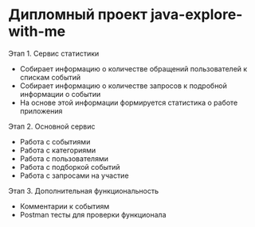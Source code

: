 # Дипломный проект java-explore-with-me

Этап 1. Сервис статистики
  * Собирает информацию о количестве обращений пользователей к спискам событий
  * Собирает информацию о количестве запросов к подробной информации о событии
  * На основе этой информации формируется статистика о работе приложения

Этап 2. Основной сервис
  * Работа с событиями
  * Работа с категориями
  * Работа с пользователями
  * Работа с подборкой событий
  * Работа с запросами на участие

Этап 3. Дополнительная функциональность
  * Комментарии к событиям
  * Postman тесты для проверки функционала
